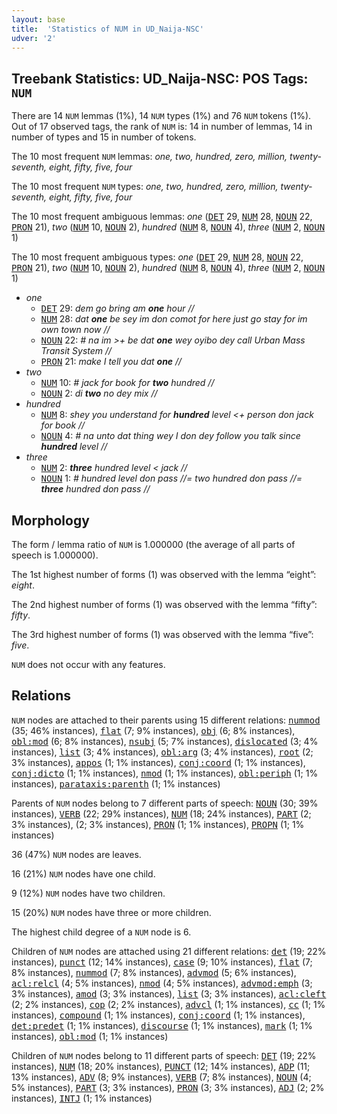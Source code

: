 ```yaml
---
layout: base
title:  'Statistics of NUM in UD_Naija-NSC'
udver: '2'
---
```


## Treebank Statistics: UD_Naija-NSC: POS Tags: `NUM`

There are 14 `NUM` lemmas (1%), 14 `NUM` types (1%) and 76 `NUM` tokens (1%).
Out of 17 observed tags, the rank of `NUM` is: 14 in number of lemmas, 14 in number of types and 15 in number of tokens.

The 10 most frequent `NUM` lemmas: <em>one, two, hundred, zero, million, twenty-seventh, eight, fifty, five, four</em>

The 10 most frequent `NUM` types:  <em>one, two, hundred, zero, million, twenty-seventh, eight, fifty, five, four</em>

The 10 most frequent ambiguous lemmas: <em>one</em> (<tt><a href="pcm_nsc-pos-DET.html">DET</a></tt> 29, <tt><a href="pcm_nsc-pos-NUM.html">NUM</a></tt> 28, <tt><a href="pcm_nsc-pos-NOUN.html">NOUN</a></tt> 22, <tt><a href="pcm_nsc-pos-PRON.html">PRON</a></tt> 21), <em>two</em> (<tt><a href="pcm_nsc-pos-NUM.html">NUM</a></tt> 10, <tt><a href="pcm_nsc-pos-NOUN.html">NOUN</a></tt> 2), <em>hundred</em> (<tt><a href="pcm_nsc-pos-NUM.html">NUM</a></tt> 8, <tt><a href="pcm_nsc-pos-NOUN.html">NOUN</a></tt> 4), <em>three</em> (<tt><a href="pcm_nsc-pos-NUM.html">NUM</a></tt> 2, <tt><a href="pcm_nsc-pos-NOUN.html">NOUN</a></tt> 1)

The 10 most frequent ambiguous types:  <em>one</em> (<tt><a href="pcm_nsc-pos-DET.html">DET</a></tt> 29, <tt><a href="pcm_nsc-pos-NUM.html">NUM</a></tt> 28, <tt><a href="pcm_nsc-pos-NOUN.html">NOUN</a></tt> 22, <tt><a href="pcm_nsc-pos-PRON.html">PRON</a></tt> 21), <em>two</em> (<tt><a href="pcm_nsc-pos-NUM.html">NUM</a></tt> 10, <tt><a href="pcm_nsc-pos-NOUN.html">NOUN</a></tt> 2), <em>hundred</em> (<tt><a href="pcm_nsc-pos-NUM.html">NUM</a></tt> 8, <tt><a href="pcm_nsc-pos-NOUN.html">NOUN</a></tt> 4), <em>three</em> (<tt><a href="pcm_nsc-pos-NUM.html">NUM</a></tt> 2, <tt><a href="pcm_nsc-pos-NOUN.html">NOUN</a></tt> 1)


* <em>one</em>
  * <tt><a href="pcm_nsc-pos-DET.html">DET</a></tt> 29: <em>dem go bring am <b>one</b> hour //</em>
  * <tt><a href="pcm_nsc-pos-NUM.html">NUM</a></tt> 28: <em>dat <b>one</b> be sey im don comot for here just go stay for im own town now //</em>
  * <tt><a href="pcm_nsc-pos-NOUN.html">NOUN</a></tt> 22: <em># na im >+ be dat <b>one</b> wey oyibo dey call Urban Mass Transit System //</em>
  * <tt><a href="pcm_nsc-pos-PRON.html">PRON</a></tt> 21: <em>make I tell you dat <b>one</b> //</em>
* <em>two</em>
  * <tt><a href="pcm_nsc-pos-NUM.html">NUM</a></tt> 10: <em># jack for book for <b>two</b> hundred //</em>
  * <tt><a href="pcm_nsc-pos-NOUN.html">NOUN</a></tt> 2: <em>di <b>two</b> no dey mix //</em>
* <em>hundred</em>
  * <tt><a href="pcm_nsc-pos-NUM.html">NUM</a></tt> 8: <em>shey you understand for <b>hundred</b> level <+ person don jack for book //</em>
  * <tt><a href="pcm_nsc-pos-NOUN.html">NOUN</a></tt> 4: <em># na unto dat thing wey I don dey follow you talk since <b>hundred</b> level //</em>
* <em>three</em>
  * <tt><a href="pcm_nsc-pos-NUM.html">NUM</a></tt> 2: <em><b>three</b> hundred level < jack //</em>
  * <tt><a href="pcm_nsc-pos-NOUN.html">NOUN</a></tt> 1: <em># hundred level don pass //= two hundred don pass //= <b>three</b> hundred don pass //</em>

## Morphology

The form / lemma ratio of `NUM` is 1.000000 (the average of all parts of speech is 1.000000).

The 1st highest number of forms (1) was observed with the lemma “eight”: <em>eight</em>.

The 2nd highest number of forms (1) was observed with the lemma “fifty”: <em>fifty</em>.

The 3rd highest number of forms (1) was observed with the lemma “five”: <em>five</em>.

`NUM` does not occur with any features.


## Relations

`NUM` nodes are attached to their parents using 15 different relations: <tt><a href="pcm_nsc-dep-nummod.html">nummod</a></tt> (35; 46% instances), <tt><a href="pcm_nsc-dep-flat.html">flat</a></tt> (7; 9% instances), <tt><a href="pcm_nsc-dep-obj.html">obj</a></tt> (6; 8% instances), <tt><a href="pcm_nsc-dep-obl-mod.html">obl:mod</a></tt> (6; 8% instances), <tt><a href="pcm_nsc-dep-nsubj.html">nsubj</a></tt> (5; 7% instances), <tt><a href="pcm_nsc-dep-dislocated.html">dislocated</a></tt> (3; 4% instances), <tt><a href="pcm_nsc-dep-list.html">list</a></tt> (3; 4% instances), <tt><a href="pcm_nsc-dep-obl-arg.html">obl:arg</a></tt> (3; 4% instances), <tt><a href="pcm_nsc-dep-root.html">root</a></tt> (2; 3% instances), <tt><a href="pcm_nsc-dep-appos.html">appos</a></tt> (1; 1% instances), <tt><a href="pcm_nsc-dep-conj-coord.html">conj:coord</a></tt> (1; 1% instances), <tt><a href="pcm_nsc-dep-conj-dicto.html">conj:dicto</a></tt> (1; 1% instances), <tt><a href="pcm_nsc-dep-nmod.html">nmod</a></tt> (1; 1% instances), <tt><a href="pcm_nsc-dep-obl-periph.html">obl:periph</a></tt> (1; 1% instances), <tt><a href="pcm_nsc-dep-parataxis-parenth.html">parataxis:parenth</a></tt> (1; 1% instances)

Parents of `NUM` nodes belong to 7 different parts of speech: <tt><a href="pcm_nsc-pos-NOUN.html">NOUN</a></tt> (30; 39% instances), <tt><a href="pcm_nsc-pos-VERB.html">VERB</a></tt> (22; 29% instances), <tt><a href="pcm_nsc-pos-NUM.html">NUM</a></tt> (18; 24% instances), <tt><a href="pcm_nsc-pos-PART.html">PART</a></tt> (2; 3% instances),  (2; 3% instances), <tt><a href="pcm_nsc-pos-PRON.html">PRON</a></tt> (1; 1% instances), <tt><a href="pcm_nsc-pos-PROPN.html">PROPN</a></tt> (1; 1% instances)

36 (47%) `NUM` nodes are leaves.

16 (21%) `NUM` nodes have one child.

9 (12%) `NUM` nodes have two children.

15 (20%) `NUM` nodes have three or more children.

The highest child degree of a `NUM` node is 6.

Children of `NUM` nodes are attached using 21 different relations: <tt><a href="pcm_nsc-dep-det.html">det</a></tt> (19; 22% instances), <tt><a href="pcm_nsc-dep-punct.html">punct</a></tt> (12; 14% instances), <tt><a href="pcm_nsc-dep-case.html">case</a></tt> (9; 10% instances), <tt><a href="pcm_nsc-dep-flat.html">flat</a></tt> (7; 8% instances), <tt><a href="pcm_nsc-dep-nummod.html">nummod</a></tt> (7; 8% instances), <tt><a href="pcm_nsc-dep-advmod.html">advmod</a></tt> (5; 6% instances), <tt><a href="pcm_nsc-dep-acl-relcl.html">acl:relcl</a></tt> (4; 5% instances), <tt><a href="pcm_nsc-dep-nmod.html">nmod</a></tt> (4; 5% instances), <tt><a href="pcm_nsc-dep-advmod-emph.html">advmod:emph</a></tt> (3; 3% instances), <tt><a href="pcm_nsc-dep-amod.html">amod</a></tt> (3; 3% instances), <tt><a href="pcm_nsc-dep-list.html">list</a></tt> (3; 3% instances), <tt><a href="pcm_nsc-dep-acl-cleft.html">acl:cleft</a></tt> (2; 2% instances), <tt><a href="pcm_nsc-dep-cop.html">cop</a></tt> (2; 2% instances), <tt><a href="pcm_nsc-dep-advcl.html">advcl</a></tt> (1; 1% instances), <tt><a href="pcm_nsc-dep-cc.html">cc</a></tt> (1; 1% instances), <tt><a href="pcm_nsc-dep-compound.html">compound</a></tt> (1; 1% instances), <tt><a href="pcm_nsc-dep-conj-coord.html">conj:coord</a></tt> (1; 1% instances), <tt><a href="pcm_nsc-dep-det-predet.html">det:predet</a></tt> (1; 1% instances), <tt><a href="pcm_nsc-dep-discourse.html">discourse</a></tt> (1; 1% instances), <tt><a href="pcm_nsc-dep-mark.html">mark</a></tt> (1; 1% instances), <tt><a href="pcm_nsc-dep-obl-mod.html">obl:mod</a></tt> (1; 1% instances)

Children of `NUM` nodes belong to 11 different parts of speech: <tt><a href="pcm_nsc-pos-DET.html">DET</a></tt> (19; 22% instances), <tt><a href="pcm_nsc-pos-NUM.html">NUM</a></tt> (18; 20% instances), <tt><a href="pcm_nsc-pos-PUNCT.html">PUNCT</a></tt> (12; 14% instances), <tt><a href="pcm_nsc-pos-ADP.html">ADP</a></tt> (11; 13% instances), <tt><a href="pcm_nsc-pos-ADV.html">ADV</a></tt> (8; 9% instances), <tt><a href="pcm_nsc-pos-VERB.html">VERB</a></tt> (7; 8% instances), <tt><a href="pcm_nsc-pos-NOUN.html">NOUN</a></tt> (4; 5% instances), <tt><a href="pcm_nsc-pos-PART.html">PART</a></tt> (3; 3% instances), <tt><a href="pcm_nsc-pos-PRON.html">PRON</a></tt> (3; 3% instances), <tt><a href="pcm_nsc-pos-ADJ.html">ADJ</a></tt> (2; 2% instances), <tt><a href="pcm_nsc-pos-INTJ.html">INTJ</a></tt> (1; 1% instances)

